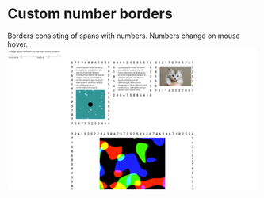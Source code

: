 # Custom number borders
Borders consisting of spans with numbers. Numbers change on mouse hover.
![screenshot](scrot.png)

